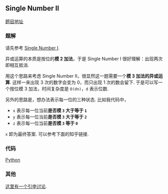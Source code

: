 ## Single Number II

[题目地址](https://oj.leetcode.com/problems/single-number-ii/)

### 题解

请先参考 [Single Number I](../single-number/).

异或运算的本质是按位的**模 2 加法**，于是 Single Number I 很好理解：出现两次即相互抵消.

用这个思路来考虑 Single Number II，很显然这一题需要一个**模 3 加法的异或运算**. 这样一来出现 3 次的数字会变为 0，而只出现 1 次的数会留下.
于是可以写一个按位模 3 加法，时间复杂度是 `O(dn)`，`d` 表示位数.

另外的思路是，想办法表示每一位的三种状态. 比如我代码中，

- `x` 表示每一位当前**是否模 `3` 大于等于 `1`**
- `y` 表示每一位当前**是否模 `3` 大于等于 `2`**
- `z` 表示每一位当前**是否模 `3` 等于 `0`**

`x` 即为最终答案. 可以参考下面的知乎链接.

### 代码

[Python](./sol.py)

### 其他

[这里有一个引申讨论](http://www.zhihu.com/question/25504454).
